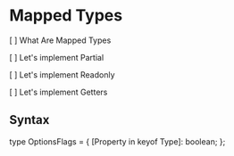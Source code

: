 # Mapped Types

[ ] What Are Mapped Types

[ ] Let's implement Partial

[ ] Let's implement Readonly

[ ] Let's implement Getters







## Syntax

type OptionsFlags<Type> = {
  [Property in keyof Type]: boolean;
};